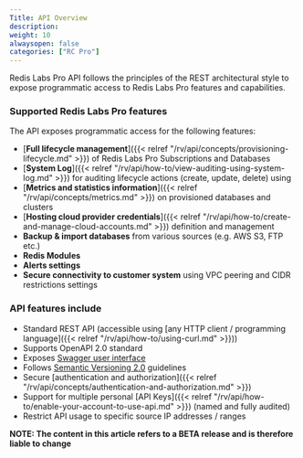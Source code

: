 ```yaml
---
Title: API Overview
description: 
weight: 10
alwaysopen: false
categories: ["RC Pro"]
---
```

Redis Labs Pro API follows the principles of the REST architectural style to expose programmatic access to Redis Labs Pro features and capabilities.


### Supported Redis Labs Pro features

The API exposes programmatic access for the following features:

- [**Full lifecycle management**]({{< relref  "/rv/api/concepts/provisioning-lifecycle.md" >}}) of Redis Labs Pro Subscriptions and Databases
- [**System Log**]({{< relref  "/rv/api/how-to/view-auditing-using-system-log.md" >}}) for auditing lifecycle actions (create, update, delete) using 
- [**Metrics and statistics information**]({{< relref  "/rv/api/concepts/metrics.md" >}}) on provisioned databases and clusters 
- [**Hosting cloud provider credentials**]({{< relref  "/rv/api/how-to/create-and-manage-cloud-accounts.md" >}}) definition and management
- **Backup & import databases** from various sources (e.g. AWS S3, FTP etc.)
- **Redis Modules**
- **Alerts settings** 
- **Secure connectivity to customer system** using VPC peering and CIDR restrictions settings


### API features include

- Standard REST API (accessible using [any HTTP client / programming language]({{< relref  "/rv/api/how-to/using-curl.md" >}}))
- Supports OpenAPI 2.0 standard
- Exposes [Swagger user interface](https://api-beta1.redislabs.com/beta1/swagger-ui.html)
- Follows [Semantic Versioning 2.0](https://semver.org/#semantic-versioning-200) guidelines
- Secure [authentication and authorization]({{< relref  "/rv/api/concepts/authentication-and-authorization.md" >}})
- Support for multiple personal [API Keys]({{< relref  "/rv/api/how-to/enable-your-account-to-use-api.md" >}}) (named and fully audited)
- Restrict API usage to specific source IP addresses / ranges


**NOTE: The content in this article refers to a BETA release and is therefore liable to change**




